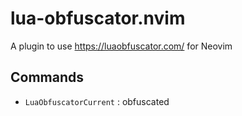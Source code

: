 # lua-obfuscator.nvim
A plugin to use https://luaobfuscator.com/ for Neovim


## Commands
- `LuaObfuscatorCurrent` : obfuscated 
